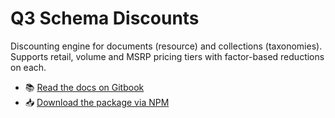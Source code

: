 <h1>Q3 Schema Discounts</h1>
<p>Discounting engine for documents (resource) and collections (taxonomies). Supports retail, volume and MSRP pricing tiers with factor-based reductions on each.</p>
<ul>
<li>📚 <a href="https://3merge.gitbook.io/q3/schema/discounts">Read the docs on Gitbook</a></li>
<li>📥 <a href="https://www.npmjs.com/package/q3-schema-discounts">Download the package via NPM</a></li>
</ul>

